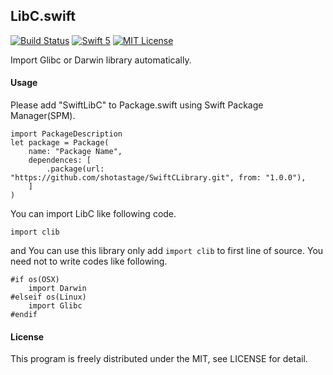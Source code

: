 LibC.swift
-----------
[![Build Status](https://travis-ci.org/shotastage/LibC.swift.svg?branch=master)](https://travis-ci.org/shotastage/LibC.swift)
[![Swift 5](https://img.shields.io/badge/Swift-5-orange.svg?style=flat)](https://developer.apple.com/swift/)
[![MIT License](http://img.shields.io/badge/license-MIT-blue.svg?style=flat)](LICENSE)


Import Glibc or Darwin library automatically.


#### Usage
Please add "SwiftLibC" to Package.swift using Swift Package Manager(SPM).

```:Swift
import PackageDescription
let package = Package(
    name: "Package Name",
    dependences: [
    	.package(url: "https://github.com/shotastage/SwiftCLibrary.git", from: "1.0.0"),
    ]
)
```

You can import LibC like following code.
```:Swift
import clib
```

and You can use this library only add `import clib` to first line of source.
You need not to write codes like following. 

```:Swift
#if os(OSX)
	import Darwin
#elseif os(Linux)
	import Glibc
#endif
```

 
#### License
This program is freely distributed under the MIT, see LICENSE for detail.
